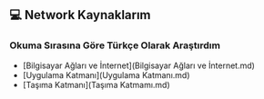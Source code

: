 ## 💻 Network Kaynaklarım

### Okuma Sırasına Göre Türkçe Olarak Araştırdım

- [Bilgisayar Ağları ve İnternet](Bilgisayar Ağları ve İnternet.md)
- [Uygulama Katmanı](Uygulama Katmanı.md)
- [Taşıma Katmanı](Taşıma Katmamı.md)
